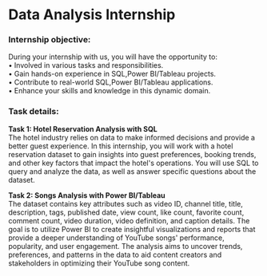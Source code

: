 # Data Analysis Internship
<h3>Internship objective:</h3>
<p>
  During your internship with us, you will have the opportunity to: <br>
• Involved in various tasks and responsibilities. <br>
• Gain hands-on experience in SQL,Power BI/Tableau projects. <br>
• Contribute to real-world SQL,Power BI/Tableau applications. <br>
• Enhance your skills and knowledge in this dynamic domain. <br>
</p>

<h3>Task details:</h3>
<p>
  <b>Task 1: Hotel Reservation Analysis with SQL</b> <br>
The hotel industry relies on data to make informed decisions and provide a better guest experience. In
this internship, you will work with a hotel reservation dataset to gain insights into guest preferences,
booking trends, and other key factors that impact the hotel's operations. You will use SQL to query and
analyze the data, as well as answer specific questions about the dataset. <br>
</p>

<p> 
  <b> Task 2: Songs Analysis with Power BI/Tableau </b><br>
The dataset contains key attributes such as video ID, channel title, title, description, tags, published date,
view count, like count, favorite count, comment count, video duration, video definition, and caption
details. The goal is to utilize Power BI to create insightful visualizations and reports that provide a deeper
understanding of YouTube songs' performance, popularity, and user engagement. The analysis aims to
uncover trends, preferences, and patterns in the data to aid content creators and stakeholders in
optimizing their YouTube song content. <br>
</p>

